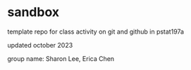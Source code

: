 # sandbox

template repo for class activity on git and github in pstat197a

updated october 2023

group name: Sharon Lee, Erica Chen